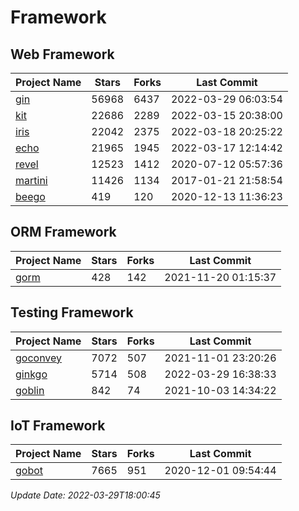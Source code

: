# Framework

## Web Framework
| Project Name | Stars | Forks | Last Commit |
| ------------ | ----- | ----- | ----------- |
| [gin](https://github.com/gin-gonic/gin) | 56968 | 6437 | 2022-03-29 06:03:54 |
| [kit](https://github.com/go-kit/kit) | 22686 | 2289 | 2022-03-15 20:38:00 |
| [iris](https://github.com/kataras/iris) | 22042 | 2375 | 2022-03-18 20:25:22 |
| [echo](https://github.com/labstack/echo) | 21965 | 1945 | 2022-03-17 12:14:42 |
| [revel](https://github.com/revel/revel) | 12523 | 1412 | 2020-07-12 05:57:36 |
| [martini](https://github.com/go-martini/martini) | 11426 | 1134 | 2017-01-21 21:58:54 |
| [beego](https://github.com/astaxie/beego) | 419 | 120 | 2020-12-13 11:36:23 |

## ORM Framework
| Project Name | Stars | Forks | Last Commit |
| ------------ | ----- | ----- | ----------- |
| [gorm](https://github.com/jinzhu/gorm) | 428 | 142 | 2021-11-20 01:15:37 |

## Testing Framework
| Project Name | Stars | Forks | Last Commit |
| ------------ | ----- | ----- | ----------- |
| [goconvey](https://github.com/smartystreets/goconvey) | 7072 | 507 | 2021-11-01 23:20:26 |
| [ginkgo](https://github.com/onsi/ginkgo) | 5714 | 508 | 2022-03-29 16:38:33 |
| [goblin](https://github.com/franela/goblin) | 842 | 74 | 2021-10-03 14:34:22 |

## IoT Framework
| Project Name | Stars | Forks | Last Commit |
| ------------ | ----- | ----- | ----------- |
| [gobot](https://github.com/hybridgroup/gobot) | 7665 | 951 | 2020-12-01 09:54:44 |

*Update Date: 2022-03-29T18:00:45*